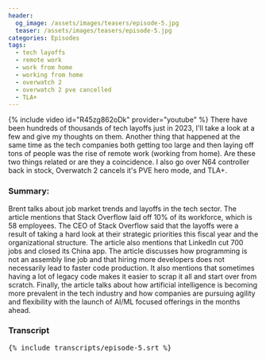 ```yaml
---
header:
  og_image: /assets/images/teasers/episode-5.jpg
  teaser: /assets/images/teasers/episode-5.jpg
categories: Episodes
tags:
  - tech layoffs
  - remote work
  - work from home
  - working from home
  - overwatch 2
  - overwatch 2 pve cancelled
  - TLA+
---
```


{% include video id="R45zg862oDk" provider="youtube" %}
There have been hundreds of thousands of tech layoffs just in 2023, I'll take a look at a few and give my thoughts on them. Another thing that happened at the same time as the tech companies both getting too large and then laying off tons of people was the rise of remote work (working from home). Are these two things related or are they a coincidence. I also go over N64 controller back in stock, Overwatch 2 cancels it's PVE hero mode, and TLA+.

### Summary:
Brent talks about job market trends and layoffs in the tech sector. The article mentions that Stack Overflow laid off 10% of its workforce, which is 58 employees. The CEO of Stack Overflow said that the layoffs were a result of taking a hard look at their strategic priorities this fiscal year and the organizational structure. The article also mentions that LinkedIn cut 700 jobs and closed its China app. The article discusses how programming is not an assembly line job and that hiring more developers does not necessarily lead to faster code production. It also mentions that sometimes having a lot of legacy code makes it easier to scrap it all and start over from scratch. Finally, the article talks about how artificial intelligence is becoming more prevalent in the tech industry and how companies are pursuing agility and flexibility with the launch of AI/ML focused offerings in the months ahead.

### Transcript
<pre class="transcript">
{% include transcripts/episode-5.srt %}
</pre>
